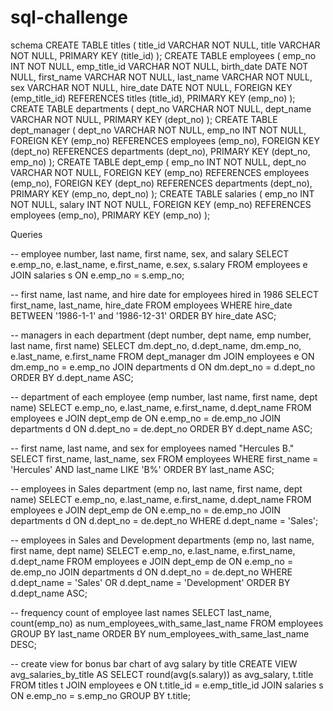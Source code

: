 # sql-challenge
schema 
CREATE TABLE titles (
    title_id VARCHAR   NOT NULL,
    title VARCHAR   NOT NULL,
    PRIMARY KEY (title_id)
);
CREATE TABLE employees (
    emp_no INT   NOT NULL,
    emp_title_id VARCHAR NOT NULL,
    birth_date DATE   NOT NULL,
    first_name VARCHAR   NOT NULL,
    last_name VARCHAR   NOT NULL,
    sex VARCHAR   NOT NULL,
    hire_date DATE   NOT NULL,
    FOREIGN KEY (emp_title_id) REFERENCES titles (title_id),
    PRIMARY KEY (emp_no)
);
CREATE TABLE departments (
    dept_no VARCHAR   NOT NULL,
    dept_name VARCHAR   NOT NULL,
    PRIMARY KEY (dept_no)
);
CREATE TABLE dept_manager (
    dept_no VARCHAR   NOT NULL,
    emp_no INT   NOT NULL,
    FOREIGN KEY (emp_no) REFERENCES employees (emp_no),
    FOREIGN KEY (dept_no) REFERENCES departments (dept_no),
    PRIMARY KEY (dept_no, emp_no)
);
CREATE TABLE dept_emp (
    emp_no INT   NOT NULL,
    dept_no VARCHAR   NOT NULL,
    FOREIGN KEY (emp_no) REFERENCES employees (emp_no),
    FOREIGN KEY (dept_no) REFERENCES departments (dept_no),
    PRIMARY KEY (emp_no, dept_no)
);
CREATE TABLE salaries (
    emp_no INT   NOT NULL,
    salary INT   NOT NULL,
    FOREIGN KEY (emp_no) REFERENCES employees (emp_no),
    PRIMARY KEY (emp_no)
);

Queries

-- employee number, last name, first name, sex, and salary
SELECT e.emp_no, e.last_name, e.first_name, e.sex, s.salary
FROM employees e
JOIN salaries s
ON e.emp_no = s.emp_no;

-- first name, last name, and hire date for employees hired in 1986
SELECT first_name, last_name, hire_date 
FROM employees
WHERE hire_date BETWEEN '1986-1-1' and '1986-12-31'
ORDER BY hire_date ASC;

-- managers in each department (dept number, dept name, emp number, last name, first name)
SELECT dm.dept_no, d.dept_name, dm.emp_no, e.last_name, e.first_name 
FROM dept_manager dm
JOIN employees e
ON dm.emp_no = e.emp_no
JOIN departments d
ON dm.dept_no = d.dept_no
ORDER BY d.dept_name ASC;

-- department of each employee (emp number, last name, first name, dept name)
SELECT e.emp_no, e.last_name, e.first_name, d.dept_name
FROM employees e
JOIN dept_emp de 
ON e.emp_no = de.emp_no
JOIN departments d
ON d.dept_no = de.dept_no
ORDER BY d.dept_name ASC;

-- first name, last name, and sex for employees named "Hercules B."
SELECT first_name, last_name, sex
FROM employees 
WHERE first_name = 'Hercules' AND last_name LIKE 'B%'
ORDER BY last_name ASC;

-- employees in Sales department (emp no, last name, first name, dept name)
SELECT e.emp_no, e.last_name, e.first_name, d.dept_name
FROM employees e
JOIN dept_emp de 
ON e.emp_no = de.emp_no
JOIN departments d
ON d.dept_no = de.dept_no
WHERE d.dept_name = 'Sales';

-- employees in Sales and Development departments (emp no, last name, first name, dept name)
SELECT e.emp_no, e.last_name, e.first_name, d.dept_name
FROM employees e
JOIN dept_emp de 
ON e.emp_no = de.emp_no
JOIN departments d
ON d.dept_no = de.dept_no
WHERE d.dept_name = 'Sales' OR d.dept_name = 'Development'
ORDER BY d.dept_name ASC;

-- frequency count of employee last names
SELECT last_name, count(emp_no) as num_employees_with_same_last_name
FROM employees
GROUP BY last_name
ORDER BY num_employees_with_same_last_name DESC;

-- create view for bonus bar chart of avg salary by title
CREATE VIEW avg_salaries_by_title AS
SELECT round(avg(s.salary)) as avg_salary, t.title
FROM titles t
JOIN employees e
ON t.title_id = e.emp_title_id
JOIN salaries s
ON e.emp_no = s.emp_no
GROUP BY t.title;

